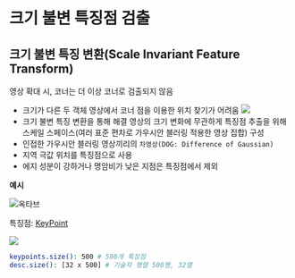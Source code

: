 # 크기 불변 특징점 검출

## 크기 불변 특징 변환(Scale Invariant Feature Transform)

영상 확대 시, 코너는 더 이상 코너로 검출되지 않음   
- 크기가 다른 두 객체 영상에서 코너 점을 이용한 위치 찾기가 어려움
![](images/sift_example_2.png)
- 크기 불변 특징 변환을 통해 해결
영상의 크기 변화에 무관하게 특징점 추출을 위해 스케일 스페이스(여러 표준 편차로 가우시안 블러링 적용한 영상 집합) 구성   
- 인접한 가우시안 블러링 영상끼리의 `차영상(DOG: Difference of Gaussian)`
- 지역 극값 위치를 특징점으로 사용
- 에지 성분이 강하거나 명암비가 낮은 지점은 특징점에서 제외   

**예시**

![옥타브](images/sift_example_3.png)

특징점: [KeyPoint](https://docs.opencv.org/master/d2/d29/classcv_1_1KeyPoint.html)

![](images/sift_example_1.png)

```bash
keypoints.size(): 500 # 500개 특징점
desc.size(): [32 x 500] # 기술자 행렬 500행, 32열
```
